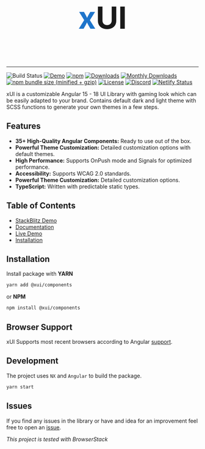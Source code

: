 <p style="font-size: 5rem; font-weight: 700; text-align: center">
  <span style="color: #1f75cb">x</span>UI
</p>

---

![Build Status](https://github.com/rikarin/xui/actions/workflows/continuous-delivery.yaml/badge.svg?branch=master)
[![Demo](https://img.shields.io/badge/demo-online-ed1c46)](https://xuijs.org/)
[![npm](https://img.shields.io/npm/v/%40xui/components.svg?maxAge=2592000?style=plastic)](https://www.npmjs.com/org/xui)
[![Downloads](https://img.shields.io/npm/dt/%40xui/components.svg)](https://www.npmjs.com/org/xui)
[![Monthly Downloads](https://img.shields.io/npm/dm/%40xui/components.svg)](https://www.npmjs.com/org/xui)
[![npm bundle size (minified + gzip)](https://img.shields.io/bundlephobia/minzip/%40xui/components)](https://bundlephobia.com/result?p=xui)
[![License](https://img.shields.io/npm/l/express.svg?maxAge=2592000)](/LICENSE)
[![Discord](https://img.shields.io/discord/776258487307075594.svg?label=&logo=discord&logoColor=ffffff&color=7389D8&labelColor=6A7EC2)](https://discord.gg/aPkZsFcu)
[![Netlify Status](https://api.netlify.com/api/v1/badges/fa0cfd14-97df-47fa-8a7c-152e6d4cfda2/deploy-status)](https://app.netlify.com/sites/xui/deploys)

xUI is a customizable Angular 15 - 18 UI Library with gaming look which can be easily adapted to your brand.
Contains default dark and light theme with SCSS functions to generate your own themes in a few steps.


## Features

- **35+ High-Quality Angular Components:** Ready to use out of the box.
- **Powerful Theme Customization:** Detailed customization options with default themes.
- **High Performance:** Supports OnPush mode and Signals for optimized performance.
- **Accessibility:** Supports WCAG 2.0 standards.
- **Powerful Theme Customization:** Detailed customization options.
- **TypeScript:** Written with predictable static types.


## Table of Contents

- [StackBlitz Demo](https://stackblitz.com/fork/xui)
- [Documentation](https://xuijs.org)
- [Live Demo](https://cord.dj/r)
- [Installation](#installation)

<a name="installation"></a>

## Installation

Install package with **YARN**

```bash
yarn add @xui/components
```

or **NPM**

```bash
npm install @xui/components
```

## Browser Support

xUI Supports most recent browsers according to Angular [support](https://angular.io/guide/browser-support).

## Development

The project uses `NX` and `Angular` to build the package.

```bash
yarn start
```

## Issues

If you find any issues in the library or have and idea for an improvement feel free to open an [issue](https://github.com/Rikarin/xui/issues).

_This project is tested with BrowserStack_

